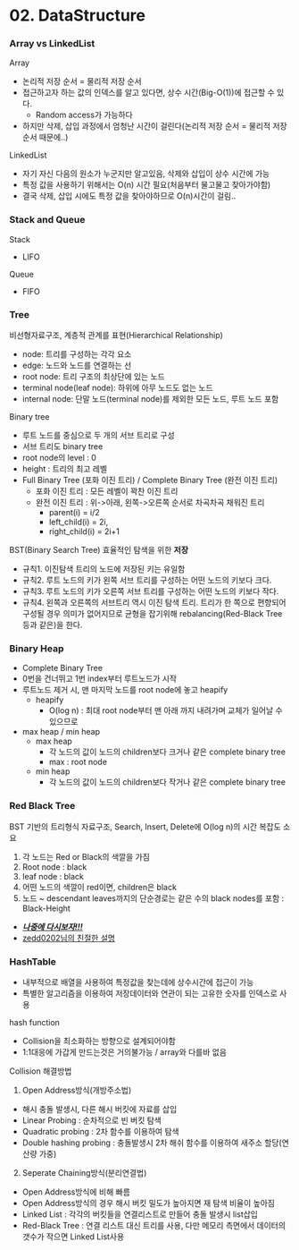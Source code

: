 # 02. DataStructure

### Array vs LinkedList

Array
- 논리적 저장 순서 = 물리적 저장 순서
- 접근하고자 하는 값의 인덱스를 알고 있다면, 상수 시간(Big-O(1))에 접근할 수 있다.
  - Random access가 가능하다
- 하지만 삭제, 삽입 과정에서 엄청난 시간이 걸린다(논리적 저장 순서 = 물리적 저장 순서 때문에..)


LinkedList
- 자기 자신 다음의 원소가 누군지만 알고있음, 삭제와 삽입이 상수 시간에 가능
- 특정 값을 사용하기 위해서는 O(n) 시간 필요(처음부터 물고물고 찾아가야함)
- 결국 삭제, 삽입 시에도 특정 값을 찾아야하므로 O(n)시간이 걸림..

### Stack and Queue

Stack
- LIFO

Queue
- FIFO


### Tree

비선형자료구조, 계층적 관계를 표현(Hierarchical Relationship)
- node: 트리를 구성하는 각각 요소
- edge: 노드와 노드를 연결하는 선
- root node: 트리 구조의 최상단에 있는 노드
- terminal node(leaf node): 하위에 아무 노드도 없는 노드
- internal node: 단말 노드(terminal node)를 제외한 모든 노드, 루트 노드 포함

Binary tree
- 루트 노드를 중심으로 두 개의 서브 트리로 구성
- 서브 트리도 binary tree
- root node의 level : 0
- height : 트리의 최고 레벨
- Full Binary Tree (포화 이진 트리) / Complete Binary Tree (완전 이진 트리)
  - 포화 이진 트리 : 모든 레벨이 꽉찬 이진 트리
  - 완전 이진 트리 : 위->아래, 왼쪽->오른쪽 순서로 차곡차곡 채워진 트리
    - parent(i) = i/2
    - left_child(i) = 2i,
    - right_child(i) = 2i+1
    
BST(Binary Search Tree)
효율적인 탐색을 위한 **저장**
- 규칙1. 이진탐색 트리의 노드에 저장된 키는 유일함
- 규칙2. 루트 노드의 키가 왼쪽 서브 트리를 구성하는 어떤 노드의 키보다 크다.
- 규칙3. 루트 노드의 키가 오른쪽 서브 트리를 구성하는 어떤 노드의 키보다 작다.
- 규칙4. 왼쪽과 오른쪽의 서브트리 역시 이진 탐색 트리.
트리가 한 쪽으로 편향되어 구성될 경우 의미가 없어지므로 균형을 잡기위해 rebalancing(Red-Black Tree 등과 같은)을 한다.

### Binary Heap
- Complete Binary Tree
- 0번을 건너뛰고 1번 index부터 루트노드가 시작
- 루트노드 제거 시, 맨 마지막 노드를 root node에 놓고 heapify
    - heapify
        - O(log n) : 최대 root node부터 맨 아래 까지 내려가며 교체가 일어날 수 있으므로
- max heap / min heap
    - max heap 
        - 각 노드의 값이 노드의 children보다 크거나 같은 complete binary tree
        - max : root node
    - min heap
        - 각 노드의 값이 노드의 children보다 작거나 같은 complete binary tree
       

### Red Black Tree
BST 기반의 트리형식 자료구조, Search, Insert, Delete에 O(log n)의 시간 복잡도 소요
1. 각 노드는 Red or Black의 색깔을 가짐
2. Root node : black
3. leaf node : black
4. 어떤 노드의 색깔이 red이면, children은 black
5. 노드 ~ descendant leaves까지의 단순경로는 같은 수의 black nodes를 포함 : Black-Height


- [***나중에 다시보자!!!***](https://ko.wikipedia.org/wiki/%EB%A0%88%EB%93%9C-%EB%B8%94%EB%9E%99_%ED%8A%B8%EB%A6%AC)
- [zedd0202님의 친절한 설명](https://zeddios.tistory.com/237)

### HashTable
- 내부적으로 배열을 사용하여 특정값을 찾는데에 상수시간에 접근이 가능
- 특별한 알고리즘을 이용하여 저장데이터와 연관이 되는 고유한 숫자를 인덱스로 사용

hash function
- Collision을 최소화하는 방향으로 설계되어야함
- 1:1대응에 가갑게 만드는것은 거의불가능 / array와 다를바 없음

Collision 해결방법
1. Open Address방식(개방주소법)
 - 해시 충돌 발생시, 다른 해시 버킷에 자료를 삽입
 - Linear Probing : 순차적으로 빈 버킷 탐색
 - Quadratic probing : 2차 함수를 이용하여 탐색
 - Double hashing probing : 충돌발생시 2차 해쉬 함수를 이용하여 새주소 할당(연산량 가중)
2. Seperate Chaining방식(분리연결법)
 - Open Address방식에 비해 빠름
 - Open Address방식의 경우 해시 버킷 밀도가 높아지면 재 탐색 비율이 높아짐
 - Linked List : 각각의 버킷들을 연결리스트로 만들어 충돌 발생시 list삽입
 - Red-Black Tree : 연결 리스트 대신 트리를 사용, 다만 메모리 측면에서 데이터의 갯수가 작으면 Linked List사용